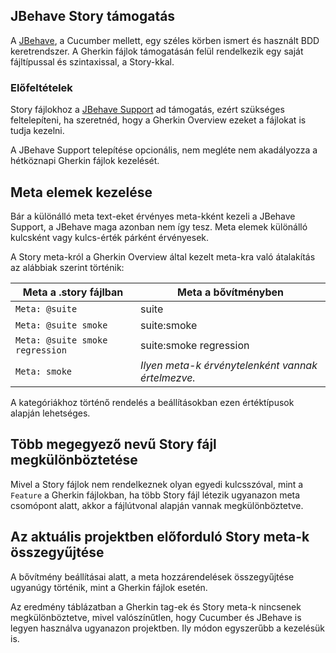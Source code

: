 ## JBehave Story támogatás

A [JBehave](https://jbehave.org), a Cucumber mellett, egy széles körben ismert és használt BDD keretrendszer.
A Gherkin fájlok támogatásán felül rendelkezik egy saját fájltípussal és szintaxissal, a Story-kkal.

### Előfeltételek

Story fájlokhoz a [JBehave Support](https://plugins.jetbrains.com/plugin/7268-jbehave-support) ad támogatás,
ezért szükséges feltelepíteni, ha szeretnéd, hogy a Gherkin Overview ezeket a fájlokat is tudja kezelni. 

A JBehave Support telepítése opcionális, nem megléte nem akadályozza a hétköznapi Gherkin fájlok kezelését.

## Meta elemek kezelése

Bár a különálló meta text-eket érvényes meta-kként kezeli a JBehave Support, a JBehave maga azonban nem így tesz.
Meta elemek különálló kulcsként vagy kulcs-érték párként érvényesek.

A Story meta-król a Gherkin Overview által kezelt meta-kra való átalakítás az alábbiak szerint történik:

| Meta a .story fájlban           | Meta a bővítményben                               |
|---------------------------------|---------------------------------------------------|
| `Meta: @suite`                  | suite                                             |
| `Meta: @suite smoke`            | suite:smoke                                       |
| `Meta: @suite smoke regression` | suite:smoke regression                            |
| `Meta: smoke`                   | *Ilyen meta-k érvénytelenként vannak értelmezve.* |

A kategóriákhoz történő rendelés a beállításokban ezen értéktípusok alapján lehetséges.

## Több megegyező nevű Story fájl megkülönböztetése

Mivel a Story fájlok nem rendelkeznek olyan egyedi kulcsszóval, mint a `Feature` a Gherkin fájlokban, ha több Story fájl
létezik ugyanazon meta csomópont alatt, akkor a fájlútvonal alapján vannak megkülönböztetve.

## Az aktuális projektben előforduló Story meta-k összegyűjtése

A bővítmény beállításai alatt, a meta hozzárendelések összegyűjtése ugyanúgy történik, mint a Gherkin fájlok esetén.

Az eredmény táblázatban a Gherkin tag-ek és Story meta-k nincsenek megkülönböztetve, mivel valószínűtlen, hogy Cucumber
és JBehave is legyen használva ugyanazon projektben. Ily módon egyszerűbb a kezelésük is.
